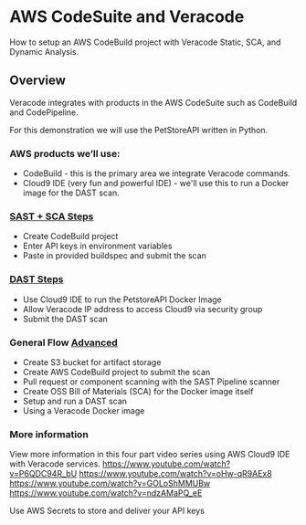 # AWS CodeSuite and Veracode

How to setup an AWS CodeBuild project with Veracode Static, SCA, and Dynamic Analysis.

## Overview
Veracode integrates with products in the AWS CodeSuite such as CodeBuild and CodePipeline.

For this demonstration we will use the PetStoreAPI written in Python.  

### AWS products we’ll use:

* CodeBuild - this is the primary area we integrate Veracode commands. 
* Cloud9 IDE (very fun and powerful IDE) - we'll use this to run a Docker image for the DAST scan.

### [SAST + SCA Steps ](1_SAST_SCA_PolicyScan)
* Create CodeBuild project
* Enter API keys in environment variables
* Paste in provided buildspec and submit the scan

### [DAST Steps ](2_DAST)
* Use Cloud9 IDE to run the PetstoreAPI Docker Image
* Allow Veracode IP address to access Cloud9 via security group
* Submit the DAST scan

### General Flow [Advanced](Advanced)
* Create S3 bucket for artifact storage
* Create AWS CodeBuild project to submit the scan
* Pull request or component scanning with the SAST Pipeline scanner
* Create OSS Bill of Materials (SCA) for the Docker image itself
* Setup and run a DAST scan
* Using a Veracode Docker image

### More information
View more information in this four part video series using AWS Cloud9 IDE with Veracode services.
https://www.youtube.com/watch?v=P6QDC94R_bU
https://www.youtube.com/watch?v=oHw-qR9AEx8
https://www.youtube.com/watch?v=GOLoShMMUBw
https://www.youtube.com/watch?v=ndzAMaPQ_eE


Use AWS Secrets to store and deliver your API keys